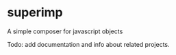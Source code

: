# superimp
A simple composer for javascript objects

Todo: add documentation and info about related projects.
